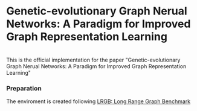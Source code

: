 # Genetic-evolutionary Graph Nerual Networks: A Paradigm for Improved Graph Representation Learning  

<br>
This is the official implementation for the paper "Genetic-evolutionary Graph Nerual Networks: A Paradigm for Improved Graph Representation Learning" 

### Preparation
The enviroment is created following [LRGB: Long Range Graph Benchmark](https://github.com/vijaydwivedi75/lrgb)

<!--
**genetic-gnn/genetic-gnn** is a ✨ _special_ ✨ repository because its `README.md` (this file) appears on your GitHub profile.

Here are some ideas to get you started:

- 🔭 I’m currently working on ...
- 🌱 I’m currently learning ...
- 👯 I’m looking to collaborate on ...
- 🤔 I’m looking for help with ...
- 💬 Ask me about ...
- 📫 How to reach me: ...
- 😄 Pronouns: ...
- ⚡ Fun fact: ...
-->
